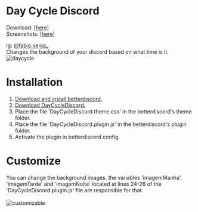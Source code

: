 # Day Cycle Discord

Download: <a href="https://github.com/v37ga/DayCycleDiscord/blob/main/src/CozyForestTheme.rar?raw=true">[here]</a>
<br>
Screenshots: <a href="https://github.com/v37ga/DayCycleDiscord/blob/main/preview.md">[here]</a>

ig: <a href="http://instagram.com/fabio.veiga_">@fabio.veiga_</a><br>
Changes the background of your discord based on what time is it.
<br>
![daycycle](https://user-images.githubusercontent.com/71238693/135930659-73bd1437-4d9e-45fc-874f-e57175ddedd8.png)
# Installation
1. <a href="https://betterdiscord.app/">Download and install betterdiscord.</a>
2. <a href="https://github.com/v37ga/DayCycleDiscord/blob/main/src/CozyForestTheme.rar?raw=true">Download DayCycleDiscord.</a>
3. Place the file 'DayCycleDiscord.theme.css' in the betterdiscord's theme folder.
4. Place the file 'DayCycleDiscord.plugin.js' in the betterdiscord's plugin folder.
5. Activate the plugin in betterdiscord config.
# Customize
You can change the background images.
the variables 'imagemManha', 'imagemTarde' and 'imagemNoite' located at lines 24-26 of the 'DayCycleDiscord.plugin.js' file are responsible for that.
<br>
<br>
![customizable](https://user-images.githubusercontent.com/71238693/135931784-c9b7a9dc-b9f9-4d59-9631-476a44861224.png)
